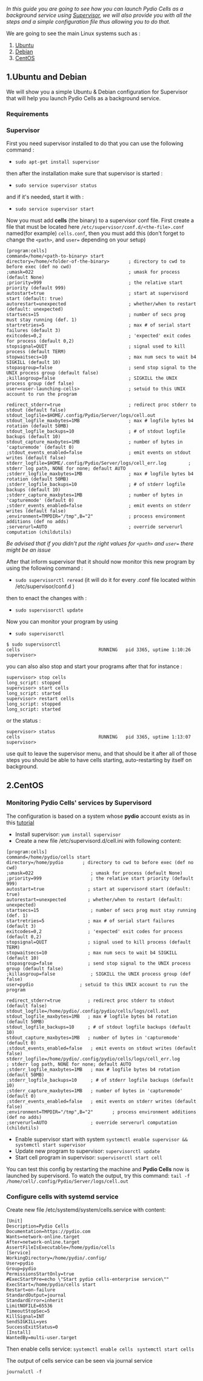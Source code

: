 _In this guide you are going to see how you can launch Pydio Cells as a background service using [Supervisor](http://supervisord.org/), we will also provide you with all the steps and a simple configuration file thus allowing you to do that._

We are going to see the main Linux systems such as :

1. [Ubuntu](/en/docs/cells/v1/ubuntu-systems)
2. [Debian](/en/docs/cells/v1/debian-systems)
3. [CentOS](/en/docs/cells/v1/centosrhel-systems)  

## 1.Ubuntu and Debian
We will show you a simple Ubuntu & Debian configuration for Supervisor that will help you launch Pydio Cells as a background service.

### Requirements

### Supervisor
First you need supervisor installed to do that you can use the following command :
* `sudo apt-get install supervisor`

then after the installation make sure that supervisor is started :
* `sudo service supervisor status`

and if it's needed, start it with :
* `sudo service supervisor start`

Now you must add **cells** (the binary) to a supervisor conf file.
First create a file that must be located here `/etc/supervisor/conf.d/<the-file>.conf` named(for example) `cells.conf`, then you must add this (don't forget to change the `<path>`, and `user=` depending on your setup)

```
[program:cells]
command=/home/<path-to-binary> start
directory=/home/<folder-of-the-binary>       ; directory to cwd to before exec (def no cwd)
;umask=022                                   ; umask for process (default None)
;priority=999                                ; the relative start priority (default 999)
autostart=true                               ; start at supervisord start (default: true)
autorestart=unexpected                       ; whether/when to restart (default: unexpected)
startsecs=15                                 ; number of secs prog must stay running (def. 1)
startretries=5                               ; max # of serial start failures (default 3)
exitcodes=0,2                                ; 'expected' exit codes for process (default 0,2)
stopsignal=QUIT                              ; signal used to kill process (default TERM)
stopwaitsecs=10                              ; max num secs to wait b4 SIGKILL (default 10)
stopasgroup=false                            ; send stop signal to the UNIX process group (default false)
;killasgroup=false                           ; SIGKILL the UNIX process group (def false)
user=<user-launching-cells>                  ; setuid to this UNIX account to run the program

redirect_stderr=true                         ; redirect proc stderr to stdout (default false)
stdout_logfile=$HOME/.config/Pydio/Server/logs/cell.out
stdout_logfile_maxbytes=1MB                  ; max # logfile bytes b4 rotation (default 50MB)
stdout_logfile_backups=10                    ; # of stdout logfile backups (default 10)
stdout_capture_maxbytes=1MB                  ; number of bytes in 'capturemode' (default 0)
;stdout_events_enabled=false                 ; emit events on stdout writes (default false)
stderr_logfile=$HOME/.config/Pydio/Server/logs/cell_err.log        ; stderr log path, NONE for none; default AUTO
;stderr_logfile_maxbytes=1MB                 ; max # logfile bytes b4 rotation (default 50MB)
;stderr_logfile_backups=10                   ; # of stderr logfile backups (default 10)
;stderr_capture_maxbytes=1MB                 ; number of bytes in 'capturemode' (default 0)
;stderr_events_enabled=false                 ; emit events on stderr writes (default false)
;environment=TMPDIR="/tmp",B="2"             ; process environment additions (def no adds)
;serverurl=AUTO                              ; override serverurl computation (childutils)

```

*Be advised that if you didn't put the right values for `<path>` and `user=` there might be an issue*

After that inform supervisor that it should now monitor this new program by using the following command :
* `sudo supervisorctl reread` (it will do it for every .conf file located within /etc/supervisor/conf.d )

then to enact the changes with :
* `sudo supervisorctl update`

Now you can monitor your program by using
* `sudo supervisorctl`

```
$ sudo supervisorctl
cells                             RUNNING   pid 3365, uptime 1:10:26
supervisor>
```

you can also also stop and start your programs after that for instance :
```
supervisor> stop cells
long_script: stopped
supervisor> start cells
long_script: started
supervisor> restart cells
long_script: stopped
long_script: started
```
or the status :
```
supervisor> status
cells                             RUNNING   pid 3365, uptime 1:13:07
supervisor>
```
use quit to leave the supervisor menu, and that should be it after all of those steps you should be able to have cells starting, auto-restarting by itself on background.

## 2.CentOS

### Monitoring Pydio Cells' services by Supervisord
The configuration is based on a system whose **pydio** account exists as in this [tutorial](https://github.com/pydio/cells/wiki/Install-CentOS)

- Install supervisor: `yum install supervisor`
- Create a new file /etc/supervisord.d/cell.ini with following content:

```
[program:cells]
command=/home/pydio/cells start
directory=/home/pydio       ; directory to cwd to before exec (def no cwd)
;umask=022                     ; umask for process (default None)
;priority=999                  ; the relative start priority (default 999)
autostart=true                ; start at supervisord start (default: true)
autorestart=unexpected        ; whether/when to restart (default: unexpected)
startsecs=15                   ; number of secs prog must stay running (def. 1)
startretries=5                ; max # of serial start failures (default 3)
exitcodes=0,2                 ; 'expected' exit codes for process (default 0,2)
stopsignal=QUIT               ; signal used to kill process (default TERM)
stopwaitsecs=10               ; max num secs to wait b4 SIGKILL (default 10)
stopasgroup=false             ; send stop signal to the UNIX process group (default false)
;killasgroup=false             ; SIGKILL the UNIX process group (def false)
user=pydio                 ; setuid to this UNIX account to run the program

redirect_stderr=true          ; redirect proc stderr to stdout (default false)
stdout_logfile=/home/pydio/.config/pydio/cells/logs/cell.out
stdout_logfile_maxbytes=1MB   ; max # logfile bytes b4 rotation (default 50MB)
stdout_logfile_backups=10     ; # of stdout logfile backups (default 10)
stdout_capture_maxbytes=1MB   ; number of bytes in 'capturemode' (default 0)
;stdout_events_enabled=false   ; emit events on stdout writes (default false)
stderr_logfile=/home/pydio/.config/pydio/cells/logs/cell_err.log        ; stderr log path, NONE for none; default AUTO
;stderr_logfile_maxbytes=1MB   ; max # logfile bytes b4 rotation (default 50MB)
;stderr_logfile_backups=10     ; # of stderr logfile backups (default 10)
;stderr_capture_maxbytes=1MB   ; number of bytes in 'capturemode' (default 0)
;stderr_events_enabled=false   ; emit events on stderr writes (default false)
;environment=TMPDIR="/tmp",B="2"       ; process environment additions (def no adds)
;serverurl=AUTO                ; override serverurl computation (childutils)
```

- Enable supervisor start with system `systemctl enable supervisor && systemctl start supervisor`
- Update new program to supervisor: `supervisorctl update`
- Start cell program in supervisor: `supervisorctl start cell `

You can test this config by restarting the machine and **Pydio Cells** now is launched by supervisord. To watch the output, try this command:
`tail -f /home/cell/.config/Pydio/Server/logs/cell.out`

### Configure cells with systemd service

Create new file /etc/systemd/system/cells.service with content:

```
[Unit]
Description=Pydio Cells
Documentation=https://pydio.com
Wants=network-online.target
After=network-online.target
AssertFileIsExecutable=/home/pydio/cells
[Service]
WorkingDirectory=/home/pydio/.config/
User=pydio
Group=pydio
PermissionsStartOnly=true
#ExecStartPre=echo \"Start pydio cells-enterprise service\""
ExecStart=/home/pydio/cells start
Restart=on-failure
StandardOutput=journal
StandardError=inherit
LimitNOFILE=65536
TimeoutStopSec=5
KillSignal=INT
SendSIGKILL=yes
SuccessExitStatus=0
[Install]
WantedBy=multi-user.target

```

Then enable cells service:
`systemctl enable cells `
`systemctl start cells `

The output of cells service can be seen via journal service

`journalctl -f `